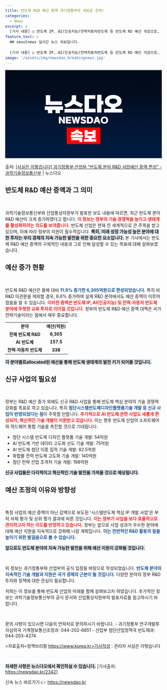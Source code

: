 ```yaml
---
title: 반도체 R&D 예산 증액 과기정통부의 새로운 전략!
categories:
  - News
excerpt: >
  [기사 내용] ○ 반도체 IP, AI(인공지능)전력자동차반도체 등 반도체 RD 예산 삭감으로, 반도체 생태계…
feature_text: >
  ## seoulnews 실시간 뉴스 속보입니다.

  [기사 내용] ○ 반도체 IP, AI(인공지능)전력자동차반도체 등 반도체 RD 예산 삭감으로, 반도체 생태계…
image: '/assets/img/newsdao_breakingnews.jpg'
---
```


![뉴스다오 속보](/assets/img/newsdao_breakingnews.jpg)

<p>출처: <a href="https://newsdao.kr/2342" rel="dofollow">[사실은 이렇습니다] 과기정통부·산업부 “반도체 분야 R&D 사업예산 증액 편성” - 과학기술정보통신부</a> | 뉴스다오</p>

<h2 data-ke-size="size26">반도체 R&D 예산 증액과 그 의미</h2>

<p data-ke-size="size16">&nbsp;</p>

과학기술정보통신부와 산업통상자원부가 발표한 보도 내용에 따르면, 최근 반도체 분야 R&D 예산이 크게 증가하였다고 합니다. <b><span style="color: #ee2323;">이 정보는 정부의 기술 경쟁력을 높이고 생태계를 활성화하려는 의도를 보여줍니다.</span></b> 반도체 산업은 현재 전 세계적으로 큰 주목을 받고 있으며, 이에 따라 정부의 지원이 필수적입니다. <b><span style="background-color: #21538527;">특히, 미래 성장 가능성 높은 분야에 대한 투자는 우리 경제의 지속 가능한 발전을 위한 중요한 요소입니다.</span></b> 본 기사에서는 반도체 R&D 예산 증액의 구체적인 내용과 그로 인해 달성할 수 있는 목표에 대해 살펴보겠습니다.

<h2 data-ke-size="size26">예산 증가 현황</h2>

<p data-ke-size="size16">&nbsp;</p>

반도체 R&D 예산은 올해 대비 <b><span style="color: #1a5490;">11.9% 증가한 6,305억원으로 편성되었습니다.</span></b> 특히 비R&D 이관분을 제외할 경우, 6.6% 증가하여 실제 R&D 분야에서도 예산 증액이 이루어졌음을 알 수 있습니다. <b><span style="color: #ee2323;">이러한 증액은 반도체 IP, AI(인공지능) 및 전력·자동차 반도체 분야에 뚜렷한 교육 투자로 이어질 것입니다.</span></b> 정부의 반도체 R&D 예산 증액 대책은 국가전략기술이라는 점에서 매우 중요합니다. 

<table>
<tr>
<td style="text-align: center; height: 17px;"><b>분야</b></td>
<td style="text-align: center; height: 17px;"><b> 예산(억원) </b></td>
</tr>
<tr>
<td style="text-align: center; height: 17px;"><b>전체 반도체 R&D</b></td>
<td style="text-align: center; height: 17px;"><b>6,305</b></td>
</tr>
<tr>
<td style="text-align: center; height: 17px;"><b>AI 반도체</b></td>
<td style="text-align: center; height: 17px;"><b>157.5</b></td>
</tr>
<tr>
<td style="text-align: center; height: 17px;"><b>전력·자동차 반도체</b></td>
<td style="text-align: center; height: 17px;"><b>338</b></td>
</tr>
</table>

<b><span style="background-color: #21538527;">각 분야별로allocated된 예산을 통해 반도체 생태계의 발전 키가 되어줄 것입니다.</span></b>

<h2 data-ke-size="size26">신규 사업의 필요성</h2>

<p data-ke-size="size16">&nbsp;</p>

정부는 R&D 예산 증가 외에도 신규 R&D 사업을 통해 반도체 핵심 분야의 기술 경쟁력 강화를 목표로 하고 있습니다. 특히 <b><span style="color: #1a5490;">첨단시스템반도체디자인플랫폼기술 개발 등 신규 사업이 반영되었다는 점</span></b>이 주목할 만합니다. <b><span style="color: #ee2323;">추가적으로 AI 반도체 관련 사업도 새롭게 편성되어, 혁신적인 기술 개발이 지원받고 있습니다.</span></b> 이는 향후 반도체 산업의 소프트웨어와 하드웨어 통합 기술을 촉진할 것으로 기대됩니다. 

<ul>
<li>첨단 시스템 반도체 디자인 플랫폼 기술 개발: 54억원</li>
<li>AI 반도체 기반 데이터 고도화 선도 기술 개발: 75억원</li>
<li>AI 반도체 첨단 이종 집적 기술 개발: 82.5억원</li>
<li>화합물 전력 반도체 고도화 기술 개발: 140억원</li>
<li>첨단 전략 산업 초격차 기술 개발: 198억원</li>
</ul>

<b><span style="background-color: #21538527;">신규 사업들은 다각적이고 혁신적인 기술 발전을 가져올 것으로 예상됩니다.</span></b>

<h2 data-ke-size="size26">예산 조정의 이유와 방향성</h2>

<p data-ke-size="size16">&nbsp;</p>

특정 사업의 예산 증액이 아닌 감액으로 보도된 '시스템반도체 핵심 IP 개발 사업'은 부처 자체 평가 및 상위 평가 결과에 따른 것입니다. <b><span style="color: #ee2323;">이는 정부가 사업을 보다 효율적으로 관리하고자 하는 의도를 반영하고 있습니다.</span></b> 정부는 앞으로 사업 성과가 우수한 분야에 대해 예산 지원을 지속적으로 강화해 나갈 계획입니다. <b><span style="color: #1a5490;">이는 전반적인 R&D 활동의 질을 높이기 위한 발걸음으로 볼 수 있습니다.</span></b>

<b><span style="background-color: #21538527;">앞으로도 반도체 분야의 지속 가능한 발전을 위해 예산 지원이 강화될 것입니다.</span></b>

<p data-ke-size="size16">&nbsp;</p>

위 정보는 과기정통부와 산업부의 공식 입장을 바탕으로 작성되었습니다. <b><span style="color: #1a5490;">반도체 분야의 지속적인 기술 개발과 지원은 국가 경제의 근본이 될 것입니다.</span></b> 다양한 분야의 정부 R&D 투자와 정책에 대한 관심이 필요합니다. 

저희는 이 정보를 통해 반도체 산업의 미래를 함께 살펴보고자 하였습니다. 추가적인 정보는 과학기술정보통신부의 공식 문서와 산업통상자원부의 발표자료를 참고하시기 바랍니다.

<p data-ke-size="size16">&nbsp;</p>

문의 사항이 있으시면 다음의 연락처로 문의하시기 바랍니다. 
- 과기정통부 연구개발투자심의국 기계정보통신조정과: 044-202-6851
- 산업부 첨단산업정책국 반도체과: 044-203-4274

<자료출처=정책브리핑 https://www.korea.kr>기사작성 : 관리자
사실은 이렇습니다</p>

<p data-ke-size="size16">&nbsp;</p>

<b><span style="background-color: #21538527;">자세한 사항은 뉴스다오에서 확인하실 수 있습니다.</span></b> [기사출처: https://newsdao.kr/2342] 

신속 뉴스 바로가기 👉 <a href="https://newsdao.kr" rel="dofollow">https://newsdao.kr</a>


